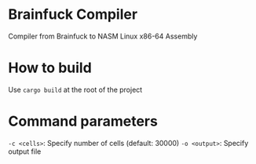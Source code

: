 # Brainfuck Compiler

Compiler from Brainfuck to NASM Linux x86-64 Assembly

# How to build

Use `cargo build` at the root of the project

# Command parameters

`-c <cells>`: Specify number of cells (default: 30000)
`-o <output>`: Specify output file